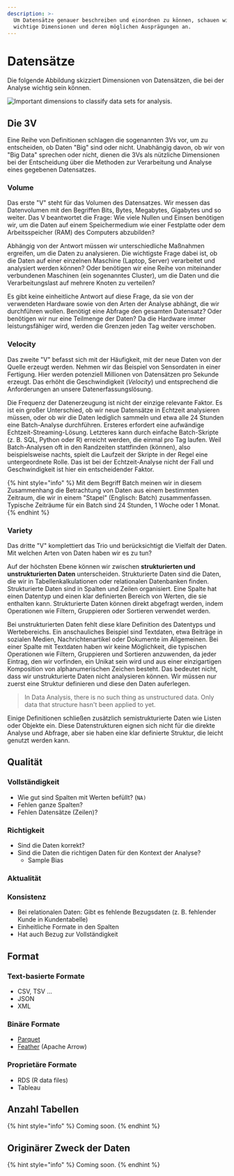 ```yaml
---
description: >-
  Um Datensätze genauer beschreiben und einordnen zu können, schauen wir uns
  wichtige Dimensionen und deren möglichen Ausprägungen an.
---
```


# Datensätze

Die folgende Abbildung skizziert Dimensionen von Datensätzen, die bei der Analyse wichtig sein können.

![Important dimensions to classify data sets for analysis.](<../../../.gitbook/assets/dataset\_dimensions\_2x (1).png>)

## Die 3V

Eine Reihe von Definitionen schlagen die sogenannten 3Vs vor, um zu entscheiden, ob Daten "Big" sind oder nicht. Unabhängig davon, ob wir von "Big Data" sprechen oder nicht, dienen die 3Vs als nützliche Dimensionen bei der Entscheidung über die Methoden zur Verarbeitung und Analyse eines gegebenen Datensatzes.

### Volume

Das erste "V" steht für das Volumen des Datensatzes. Wir messen das Datenvolumen mit den Begriffen Bits, Bytes, Megabytes, Gigabytes und so weiter. Das V beantwortet die Frage: Wie viele Nullen und Einsen benötigen wir, um die Daten auf einem Speichermedium wie einer Festplatte oder dem Arbeitsspeicher (RAM) des Computers abzubilden?&#x20;

Abhängig von der Antwort müssen wir unterschiedliche Maßnahmen ergreifen, um die Daten zu analysieren. Die wichtigste Frage dabei ist, ob die Daten auf einer einzelnen Maschine (Laptop, Server) verarbeitet und analysiert werden können? Oder benötigen wir eine Reihe von miteinander verbundenen Maschinen (ein sogenanntes Cluster), um die Daten und die Verarbeitungslast auf mehrere Knoten zu verteilen?&#x20;

Es gibt keine einheitliche Antwort auf diese Frage, da sie von der verwendeten Hardware sowie von den Arten der Analyse abhängt, die wir durchführen wollen. Benötigt eine Abfrage den gesamten Datensatz? Oder benötigen wir nur eine Teilmenge der Daten? Da die Hardware immer leistungsfähiger wird, werden die Grenzen jeden Tag weiter verschoben.

### Velocity

Das zweite "V" befasst sich mit der Häufigkeit, mit der neue Daten von der Quelle erzeugt werden. Nehmen wir das Beispiel von Sensordaten in einer Fertigung. Hier werden potenziell Millionen von Datensätzen pro Sekunde erzeugt. Das erhöht die Geschwindigkeit (_Velocity_) und entsprechend die Anforderungen an unsere Datenerfassungslösung.

Die Frequenz der Datenerzeugung ist nicht der einzige relevante Faktor. Es ist ein großer Unterschied, ob wir neue Datensätze in Echtzeit analysieren müssen, oder ob wir die Daten lediglich sammeln und etwa alle 24 Stunden eine Batch-Analyse durchführen. Ersteres erfordert eine aufwändige Echtzeit-Streaming-Lösung. Letzteres kann durch einfache Batch-Skripte (z. B. SQL, Python oder R) erreicht werden, die einmal pro Tag laufen. Weil Batch-Analysen oft in den Randzeiten stattfinden (können), also beispielsweise nachts, spielt die Laufzeit der Skripte in der Regel eine untergeordnete Rolle. Das ist bei der Echtzeit-Analyse nicht der Fall und Geschwindigkeit ist hier ein entscheidender Faktor.

{% hint style="info" %}
Mit dem Begriff Batch meinen wir in diesem Zusammenhang die Betrachtung von Daten aus einem bestimmten Zeitraum, die wir in einem "Stapel" (Englisch: Batch) zusammenfassen. Typische Zeiträume für ein Batch sind 24 Stunden, 1 Woche oder 1 Monat.
{% endhint %}

### Variety

Das dritte "V" komplettiert das Trio und berücksichtigt die Vielfalt der Daten. Mit welchen Arten von Daten haben wir es zu tun?&#x20;

Auf der höchsten Ebene können wir zwischen **strukturierten und unstrukturierten Daten** unterscheiden. Strukturierte Daten sind die Daten, die wir in Tabellenkalkulationen oder relationalen Datenbanken finden. Strukturierte Daten sind in Spalten und Zeilen organisiert. Eine Spalte hat einen Datentyp und einen klar definierten Bereich von Werten, die sie enthalten kann. Strukturierte Daten können direkt abgefragt werden, indem Operationen wie Filtern, Gruppieren oder Sortieren verwendet werden.

Bei unstrukturierten Daten fehlt diese klare Definition des Datentyps und Wertebereichs. Ein anschauliches Beispiel sind Textdaten, etwa Beiträge in sozialen Medien, Nachrichtenartikel oder Dokumente im Allgemeinen. Bei einer Spalte mit Textdaten haben wir keine Möglichkeit, die typischen Operationen wie Filtern, Gruppieren und Sortieren anzuwenden, da jeder Eintrag, den wir vorfinden, ein Unikat sein wird und aus einer einzigartigen Komposition von alphanumerischen Zeichen besteht. Das bedeutet nicht, dass wir unstrukturierte Daten nicht analysieren können. Wir müssen nur zuerst eine Struktur definieren und diese den Daten auferlegen.

> In Data Analysis, there is no such thing as unstructured data. Only data that structure hasn't been applied to yet.

Einige Definitionen schließen zusätzlich semistrukturierte Daten wie Listen oder Objekte ein. Diese Datenstrukturen eignen sich nicht für die direkte Analyse und Abfrage, aber sie haben eine klar definierte Struktur, die leicht genutzt werden kann.

## Qualität

### Vollständigkeit

* Wie gut sind Spalten mit Werten befüllt? (`NA)`
* Fehlen ganze Spalten?
* Fehlen Datensätze (Zeilen)?

### Richtigkeit

* Sind die Daten korrekt?
* Sind die Daten die richtigen Daten für den Kontext der Analyse?
  * Sample Bias

### Aktualität

### Konsistenz

* Bei relationalen Daten: Gibt es fehlende Bezugsdaten (z. B. fehlender Kunde in Kundentabelle)
* Einheitliche Formate in den Spalten
* Hat auch Bezug zur Vollständigkeit

## Format

### Text-basierte Formate

* CSV, TSV ...
* JSON
* XML

### Binäre Formate

* [Parquet](https://parquet.apache.org/)
* [Feather](https://arrow.apache.org/docs/python/feather.html#feather-file-format) (Apache Arrow)

### Proprietäre Formate

* RDS (R data files)
* Tableau

## Anzahl Tabellen

{% hint style="info" %}
Coming soon.
{% endhint %}

## Originärer Zweck der Daten

{% hint style="info" %}
Coming soon.
{% endhint %}
